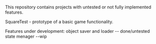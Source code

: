 This repository contains projects with untested or not fully implemented features.

SquareTest - prototype of a basic game functionality.

Features under development:
	object saver and loader -- done/untested
	state menager --wip
	